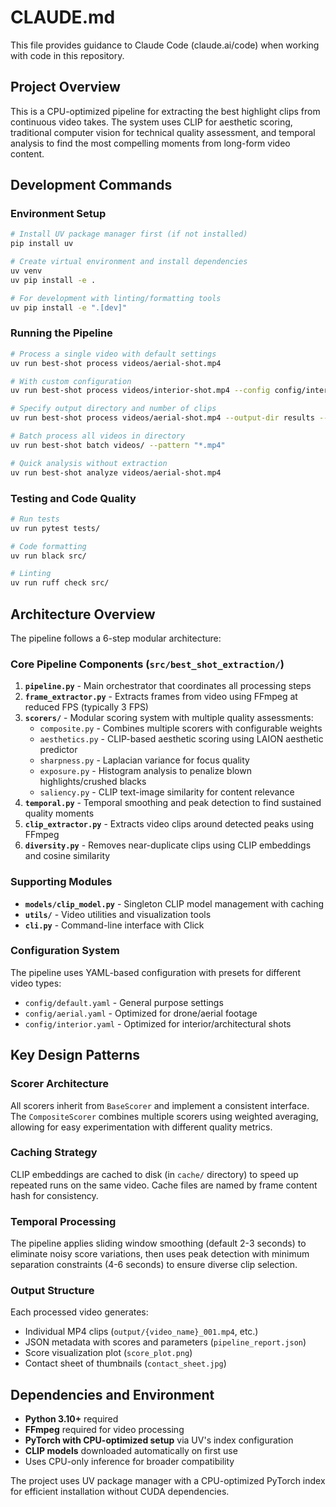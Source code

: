 # CLAUDE.md

This file provides guidance to Claude Code (claude.ai/code) when working with code in this repository.

## Project Overview

This is a CPU-optimized pipeline for extracting the best highlight clips from continuous video takes. The system uses CLIP for aesthetic scoring, traditional computer vision for technical quality assessment, and temporal analysis to find the most compelling moments from long-form video content.

## Development Commands

### Environment Setup
```bash
# Install UV package manager first (if not installed)
pip install uv

# Create virtual environment and install dependencies
uv venv
uv pip install -e .

# For development with linting/formatting tools
uv pip install -e ".[dev]"
```

### Running the Pipeline
```bash
# Process a single video with default settings
uv run best-shot process videos/aerial-shot.mp4

# With custom configuration
uv run best-shot process videos/interior-shot.mp4 --config config/interior.yaml

# Specify output directory and number of clips
uv run best-shot process videos/aerial-shot.mp4 --output-dir results --top-k 7

# Batch process all videos in directory
uv run best-shot batch videos/ --pattern "*.mp4"

# Quick analysis without extraction
uv run best-shot analyze videos/aerial-shot.mp4
```

### Testing and Code Quality
```bash
# Run tests
uv run pytest tests/

# Code formatting
uv run black src/

# Linting
uv run ruff check src/
```

## Architecture Overview

The pipeline follows a 6-step modular architecture:

### Core Pipeline Components (`src/best_shot_extraction/`)

1. **`pipeline.py`** - Main orchestrator that coordinates all processing steps
2. **`frame_extractor.py`** - Extracts frames from video using FFmpeg at reduced FPS (typically 3 FPS)
3. **`scorers/`** - Modular scoring system with multiple quality assessments:
   - `composite.py` - Combines multiple scorers with configurable weights
   - `aesthetics.py` - CLIP-based aesthetic scoring using LAION aesthetic predictor
   - `sharpness.py` - Laplacian variance for focus quality
   - `exposure.py` - Histogram analysis to penalize blown highlights/crushed blacks
   - `saliency.py` - CLIP text-image similarity for content relevance
4. **`temporal.py`** - Temporal smoothing and peak detection to find sustained quality moments
5. **`clip_extractor.py`** - Extracts video clips around detected peaks using FFmpeg
6. **`diversity.py`** - Removes near-duplicate clips using CLIP embeddings and cosine similarity

### Supporting Modules
- **`models/clip_model.py`** - Singleton CLIP model management with caching
- **`utils/`** - Video utilities and visualization tools
- **`cli.py`** - Command-line interface with Click

### Configuration System
The pipeline uses YAML-based configuration with presets for different video types:
- `config/default.yaml` - General purpose settings
- `config/aerial.yaml` - Optimized for drone/aerial footage  
- `config/interior.yaml` - Optimized for interior/architectural shots

## Key Design Patterns

### Scorer Architecture
All scorers inherit from `BaseScorer` and implement a consistent interface. The `CompositeScorer` combines multiple scorers using weighted averaging, allowing for easy experimentation with different quality metrics.

### Caching Strategy
CLIP embeddings are cached to disk (in `cache/` directory) to speed up repeated runs on the same video. Cache files are named by frame content hash for consistency.

### Temporal Processing
The pipeline applies sliding window smoothing (default 2-3 seconds) to eliminate noisy score variations, then uses peak detection with minimum separation constraints (4-6 seconds) to ensure diverse clip selection.

### Output Structure
Each processed video generates:
- Individual MP4 clips (`output/{video_name}_001.mp4`, etc.)
- JSON metadata with scores and parameters (`pipeline_report.json`)
- Score visualization plot (`score_plot.png`)
- Contact sheet of thumbnails (`contact_sheet.jpg`)

## Dependencies and Environment

- **Python 3.10+** required
- **FFmpeg** required for video processing
- **PyTorch with CPU-optimized setup** via UV's index configuration
- **CLIP models** downloaded automatically on first use
- Uses CPU-only inference for broader compatibility

The project uses UV package manager with a CPU-optimized PyTorch index for efficient installation without CUDA dependencies.
